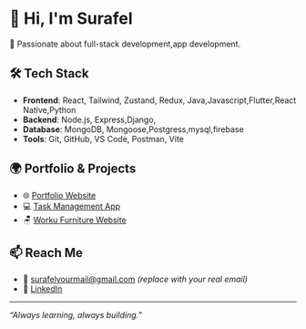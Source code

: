 # 👋 Hi, I'm Surafel

🚀 Passionate about full-stack development,app development.
## 🛠️ Tech Stack
- **Frontend**: React, Tailwind, Zustand, Redux, Java,Javascript,Flutter,React Native,Python
- **Backend**: Node.js, Express,Django,
- **Database**: MongoDB, Mongoose,Postgress,mysql,firebase
- **Tools**: Git, GitHub, VS Code, Postman, Vite

## 🌍 Portfolio & Projects
- 🌐 [Portfolio Website](https://surafel.tsedaltech.com/)
- 💻 [Task Management App](https://github.com/HeviSurafel/Task-Management)
- 🪑 [Worku Furniture Website](https://github.com/HeviSurafel/Worku-Furniture)

## 📫 Reach Me
- 📧 surafelyourmail@gmail.com *(replace with your real email)*
- 🔗 [LinkedIn](https://www.linkedin.com/in/surafel-wondu-829820210/) 

---

_“Always learning, always building.”_
